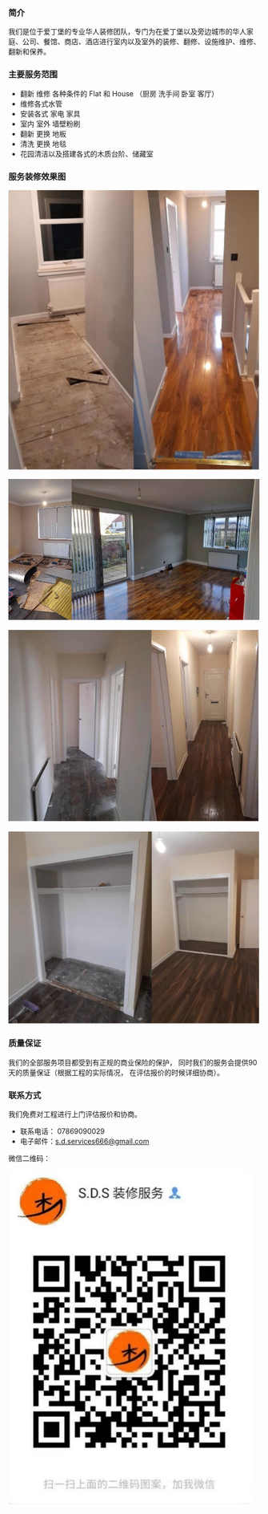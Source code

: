 ### 简介

我们是位于爱丁堡的专业华人装修团队，专门为在爱丁堡以及旁边城市的华人家庭、公司、餐馆、商店、酒店进行室内以及室外的装修、翻修、设施维护、维修、翻新和保养。

### 主要服务范围

+ 翻新 维修 各种条件的 Flat 和 House （厨房 洗手间 卧室 客厅）
+ 维修各式水管
+ 安装各式 家电 家具
+ 室内 室外 墙壁粉刷
+ 翻新 更换 地板   
+ 清洗 更换 地毯
+ 花园清洁以及搭建各式的木质台阶、储藏室

### 服务装修效果图

![001](assets/img/decoration_effects_01.jpg)

![002](assets/img/decoration_effects_02.jpg)

![003](assets/img/decoration_effects_03.jpg)

![004](assets/img/decoration_effects_04.jpg)

### 质量保证

我们的全部服务项目都受到有正规的商业保险的保护， 同时我们的服务会提供90天的质量保证（根据工程的实际情况， 在评估报价的时候详细协商）。

### 联系方式

我们免费对工程进行上门评估报价和协商。

+ 联系电话： 07869090029
+ 电子邮件：s.d.services666@gmail.com

微信二维码：

![wechat_qr_code](assets/img/wechat_qr_code.jpg)



